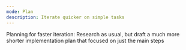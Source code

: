 ```yaml
---
mode: Plan
description: Iterate quicker on simple tasks
---
```

Planning for faster iteration: Research as usual, but draft a much more shorter implementation plan that focused on just the main steps

